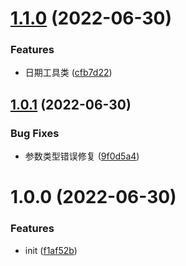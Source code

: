 # [1.1.0](https://github.com/oneverse-zone/utils/compare/1.0.1...1.1.0) (2022-06-30)


### Features

* 日期工具类 ([cfb7d22](https://github.com/oneverse-zone/utils/commit/cfb7d2294f5203a7a5cc67b6054422301e69a368))

## [1.0.1](https://github.com/oneverse-zone/utils/compare/1.0.0...1.0.1) (2022-06-30)


### Bug Fixes

* 参数类型错误修复 ([9f0d5a4](https://github.com/oneverse-zone/utils/commit/9f0d5a4ed9702eb51f41b77875b5af63af5865f3))

# 1.0.0 (2022-06-30)


### Features

* init ([f1af52b](https://github.com/oneverse-zone/utils/commit/f1af52bc806675fcc89dca92a59a759f08d6d256))
